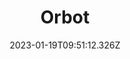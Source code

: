 ---
title: Orbot
languages: 
  - en
  - fil
  - id
  - km
  - my
website: https://guardianproject.info/apps/org.torproject.android/
cover: /files/orbot.jpg
tags:
  - Circumvention & Anonymity
categories:
  - Digital Security Tools
  - Onion Routing
credits: Text by Khairil Zhafri/EngageMedia.
date: 2023-01-19T09:51:12.326Z
---